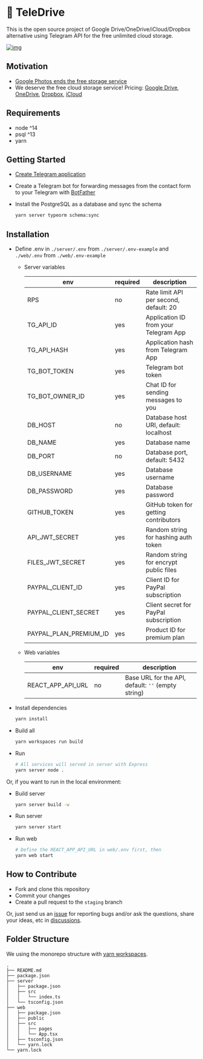 # 🚀 TeleDrive

This is the open source project of Google Drive/OneDrive/iCloud/Dropbox alternative using Telegram API for the free unlimited cloud storage.

[![img](https://drive.google.com/uc?id=1o2HnKglEF0-cvtNmQqWZicJnSCSmnoEr)](https://twitter.com/telegram/status/1428703364737507332)

## Motivation

 - [Google Photos ends the free storage service](https://www.techradar.com/news/google-photos-price)
 - We deserve the free cloud storage service! Pricing: [Google Drive](https://one.google.com/about/plans), [OneDrive](https://one.google.com/about/plans), [Dropbox](https://www.dropbox.com/individual/plans-comparison), [iCloud](https://support.apple.com/en-us/HT201238)

## Requirements

 - node ^14
 - psql ^13
 - yarn

## Getting Started

 - [Create Telegram application](https://core.telegram.org/api/obtaining_api_id)
 - Create a Telegram bot for forwarding messages from the contact form to your Telegram with [BotFather](https://t.me/botfather)
 - Install the PostgreSQL as a database and sync the schema

   ```bash
   yarn server typeorm schema:sync
   ```
## Installation

 - Define .env in `./server/.env` from `./server/.env-example` and `./web/.env` from `./web/.env-example`

   - Server variables

      | env | required | description |
      | --- | -------- | ----------- |
      | RPS | no | Rate limit API per second, default: 20 |
      | TG_API_ID | yes | Application ID from your Telegram App |
      | TG_API_HASH | yes | Application hash from Telegram App |
      | TG_BOT_TOKEN | yes | Telegram bot token |
      | TG_BOT_OWNER_ID | yes | Chat ID for sending messages to you |
      | DB_HOST | no | Database host URI, default: localhost |
      | DB_NAME | yes | Database name |
      | DB_PORT | no | Database port, default: 5432 |
      | DB_USERNAME | yes | Database username |
      | DB_PASSWORD | yes | Database password |
      | GITHUB_TOKEN | yes | GitHub token for getting contributors |
      | API_JWT_SECRET | yes | Random string for hashing auth token |
      | FILES_JWT_SECRET | yes | Random string for encrypt public files |
      | PAYPAL_CLIENT_ID | yes | Client ID for PayPal subscription |
      | PAYPAL_CLIENT_SECRET | yes | Client secret for PayPal subscription |
      | PAYPAL_PLAN_PREMIUM_ID | yes | Product ID for premium plan |

   - Web variables

      | env | required | description |
      | --- | -------- | ----------- |
      | REACT_APP_API_URL | no | Base URL for the API, default: `''` (empty string)

 - Install dependencies

    ```bash
    yarn install
    ```

 - Build all

    ```bash
    yarn workspaces run build
    ```

 - Run

    ```bash
    # All services will served in server with Express
    yarn server node .
    ```

Or, if you want to run in the local environment:

 - Build server

    ```bash
    yarn server build -w
    ```

 - Run server

    ```bash
    yarn server start
    ```

 - Run web

    ```bash
    # Define the REACT_APP_API_URL in web/.env first, then
    yarn web start
    ```

## How to Contribute

 - Fork and clone this repository
 - Commit your changes
 - Create a pull request to the `staging` branch

Or, just send us an [issue](https://github.com/mgilangjanuar/teledrive/issues) for reporting bugs and/or ask the questions, share your ideas, etc in [discussions](https://github.com/mgilangjanuar/teledrive/discussions).

## Folder Structure

We using the monorepo structure with [yarn workspaces](https://classic.yarnpkg.com/en/docs/workspaces/).

```
.
├── README.md
├── package.json
├── server
│   ├── package.json
│   ├── src
│   │   └── index.ts
│   └── tsconfig.json
├── web
│   ├── package.json
│   ├── public
│   ├── src
│   │   ├── pages
│   │   └── App.tsx
│   ├── tsconfig.json
│   └── yarn.lock
└── yarn.lock
```

